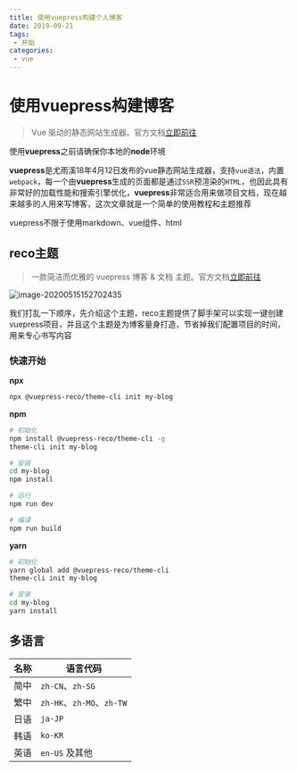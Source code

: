 ```yaml
---
title: 使用vuepress构建个人博客
date: 2019-09-21
tags:
 - 开始
categories:
 - vue
---
```


# 使用vuepress构建博客

>  Vue 驱动的静态网站生成器。官方文档[立即前往](https://vuepress.vuejs.org/zh/)

使用**vuepress**之前请确保你本地的**node**环境

**vuepress**是尤雨溪18年4月12日发布的vue静态网站生成器，支持`vue语法`，内置`webpack`，每一个由**vuepress**生成的页面都是通过`SSR`预渲染的`HTML`，也因此具有非常好的加载性能和搜索引擎优化，**vuepress**非常适合用来做项目文档，现在越来越多的人用来写博客，这次文章就是一个简单的使用教程和主题推荐

vuepress不限于使用markdown、vue组件、html

## reco主题

> 一款简洁而优雅的 vuepress 博客 & 文档 主题。官方文档[立即前往](https://vuepress-theme-reco.recoluan.com/)

![image-20200515152702435](https://img.lookroot.cn/blog/202005/15/152702-539475.png)

我们打乱一下顺序，先介绍这个主题，reco主题提供了脚手架可以实现一键创建vuepress项目，并且这个主题是为博客量身打造，节省掉我们配置项目的时间，用来专心书写内容

### 快速开始

**npx**

```sh
npx @vuepress-reco/theme-cli init my-blog
```

**npm**

```bash
# 初始化
npm install @vuepress-reco/theme-cli -g
theme-cli init my-blog

# 安装
cd my-blog
npm install

# 运行
npm run dev

# 编译
npm run build
```

**yarn**

```bash
# 初始化
yarn global add @vuepress-reco/theme-cli
theme-cli init my-blog

# 安装
cd my-blog
yarn install
```


## 多语言

|名称|语言代码|
|:-:|-|
|简中|`zh-CN`、`zh-SG`|
|繁中|`zh-HK`、`zh-MO`、`zh-TW`|
|日语|`ja-JP`|
|韩语|`ko-KR`|
|英语|`en-US` 及其他|


